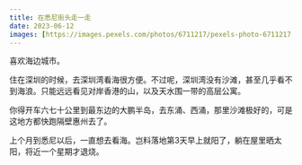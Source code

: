 ```yaml
---
title: 在悉尼街头走一走
date: 2023-06-12
images: [https://images.pexels.com/photos/6711217/pexels-photo-6711217.jpeg,]
---
```

喜欢海边城市。

住在深圳的时候，去深圳湾看海很方便。不过呢，深圳湾没有沙滩，甚至几乎看不到海浪。只能远远看见对岸香港的山，以及天水围一带的高层公寓。

你得开车六七十公里到最东边的大鹏半岛，去东涌、西涌，那里沙滩极好的，可是这地方都快跑隔壁惠州去了。

上个月到悉尼以后，一直想去看海。岂料落地第3天早上就阳了，躺在屋里晒太阳，将近一个星期才退烧。
